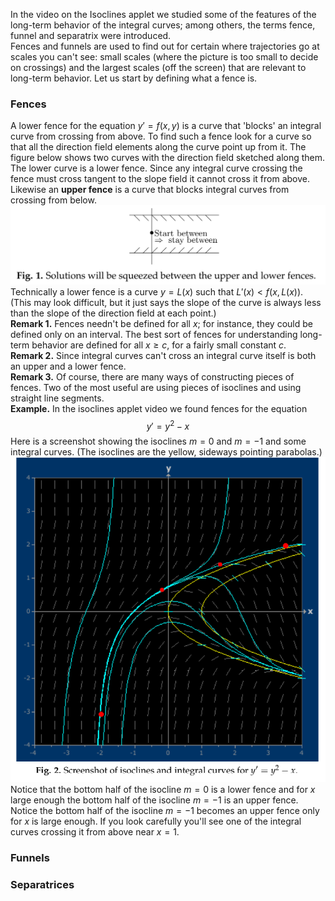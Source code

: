In the video on the Isoclines applet we studied some of the features of the long-term behavior of the integral curves; among others, the terms fence, funnel and separatrix were introduced.  
Fences and funnels are used to find out for certain where trajectories go at scales you can't see: small scales (where the picture is too small to decide on crossings) and the largest scales (off the screen) that are relevant to long-term behavior. Let us start by defining what a fence is.

### Fences
A lower fence for the equation $y' = f(x, y)$ is a curve that 'blocks' an integral curve from crossing from above. To find such a fence look for a curve so that all the direction field elements along the curve point up from it. The figure below shows two curves with the direction field sketched along them. The lower curve is a lower fence. Since any integral curve crossing the fence must cross tangent to the slope field it cannot cross it from above.  
Likewise an **upper fence** is a curve that blocks integral curves from crossing from below.  
![](pic030401.png)  
Technically a lower fence is a curve $y = L(x)$ such that $L'(x) < f(x, L(x))$. (This may look difficult, but it just says the slope of the curve is always less than the slope of the direction field at each point.)  
**Remark 1.** Fences needn't be defined for all $x$; for instance, they could be defined only on an interval. The best sort of fences for understanding long-term behavior are defined for all $x \geq c$, for a fairly small constant $c$.  
**Remark 2.** Since integral curves can't cross an integral curve itself is both an upper and a lower fence.  
**Remark 3.** Of course, there are many ways of constructing pieces of fences. Two of the most useful are using pieces of isoclines and using straight line segments.  
**Example.** In the isoclines applet video we found fences for the equation
$$y' = y^2 - x$$
Here is a screenshot showing the isoclines $m = 0$ and $m = -1$ and some integral curves. (The isoclines are the yellow, sideways pointing parabolas.)  
![](pic030402.png)  
Notice that the bottom half of the isocline $m = 0$ is a lower fence and for $x$ large enough the bottom half of the isocline $m = -1$ is an upper fence.  
Notice the bottom half of the isocline $m = -1$ becomes an upper fence only for $x$ is large enough. If you look carefully you'll see one of the integral curves crossing it from above near $x = 1$.

### Funnels

### Separatrices